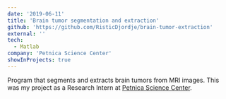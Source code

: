 ```yaml
---
date: '2019-06-11'
title: 'Brain tumor segmentation and extraction'
github: 'https://github.com/RisticDjordje/brain-tumor-extraction'
external: ''
tech:
  - Matlab
company: 'Petnica Science Center'
showInProjects: true
---
```


Program that segments and extracts brain tumors from MRI images. This was my project as a Research Intern at [Petnica Science Center](https://www.petnica.rs/).
